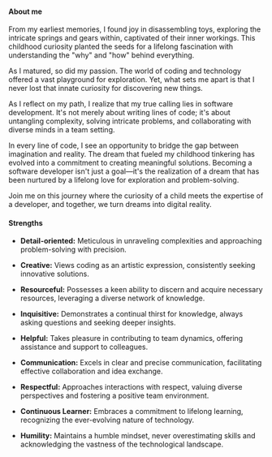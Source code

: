 #### About me

From my earliest memories, I found joy in disassembling toys, exploring the intricate springs and gears within, captivated of their inner workings. This childhood curiosity planted the seeds for a lifelong fascination with understanding the "why" and "how" behind everything.

As I matured, so did my passion. The world of coding and technology offered a vast playground for exploration. Yet, what sets me apart is that I never lost that innate curiosity for discovering new things.

As I reflect on my path, I realize that my true calling lies in software development. It's not merely about writing lines of code; it's about untangling complexity, solving intricate problems, and collaborating with diverse minds in a team setting.

In every line of code, I see an opportunity to bridge the gap between imagination and reality. The dream that fueled my childhood tinkering has evolved into a commitment to creating meaningful solutions. Becoming a software developer isn't just a goal—it's the realization of a dream that has been nurtured by a lifelong love for exploration and problem-solving.

Join me on this journey where the curiosity of a child meets the expertise of a developer, and together, we turn dreams into digital reality.

#### Strengths

- **Detail-oriented:** Meticulous in unraveling complexities and approaching problem-solving with precision.
  
- **Creative:** Views coding as an artistic expression, consistently seeking innovative solutions.

- **Resourceful:** Possesses a keen ability to discern and acquire necessary resources, leveraging a diverse network of knowledge.

- **Inquisitive:** Demonstrates a continual thirst for knowledge, always asking questions and seeking deeper insights.

- **Helpful:** Takes pleasure in contributing to team dynamics, offering assistance and support to colleagues.

- **Communication:** Excels in clear and precise communication, facilitating effective collaboration and idea exchange.

- **Respectful:** Approaches interactions with respect, valuing diverse perspectives and fostering a positive team environment.

- **Continuous Learner:** Embraces a commitment to lifelong learning, recognizing the ever-evolving nature of technology.

- **Humility:** Maintains a humble mindset, never overestimating skills and acknowledging the vastness of the technological landscape.



